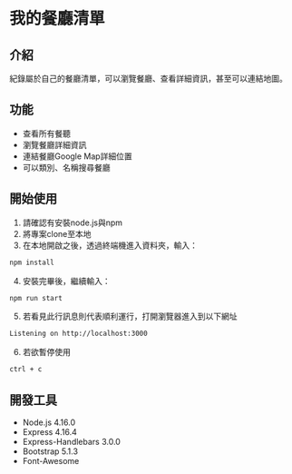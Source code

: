 # 我的餐廳清單

## 介紹

紀錄屬於自己的餐廳清單，可以瀏覽餐廳、查看詳細資訊，甚至可以連結地圖。

## 功能

- 查看所有餐聽
- 瀏覽餐廳詳細資訊
- 連結餐廳Google Map詳細位置
- 可以類別、名稱搜尋餐廳

## 開始使用

1. 請確認有安裝node.js與npm
2. 將專案clone至本地
3. 在本地開啟之後，透過終端機進入資料夾，輸入：

```bash
npm install
```

4. 安裝完畢後，繼續輸入：

```bash
npm run start
```

5. 若看見此行訊息則代表順利運行，打開瀏覽器進入到以下網址

```bash
Listening on http://localhost:3000
```

6. 若欲暫停使用

```bash
ctrl + c
```

## 開發工具

- Node.js 4.16.0
- Express 4.16.4
- Express-Handlebars 3.0.0
- Bootstrap 5.1.3
- Font-Awesome